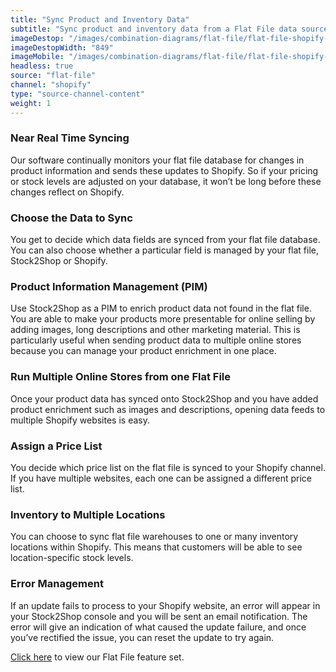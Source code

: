 ```yaml
---
title: "Sync Product and Inventory Data"
subtitle: "Sync product and inventory data from a Flat File data source to Shopify."
imageDestop: "/images/combination-diagrams/flat-file/flat-file-shopify-inventory.svg"
imageDestopWidth: "849"
imageMobile: "/images/combination-diagrams/flat-file/flat-file-shopify-inventory.svg"
headless: true
source: "flat-file"
channel: "shopify"
type: "source-channel-content"
weight: 1
---
```


### Near Real Time Syncing
Our software continually monitors your flat file database for changes in product information and sends these updates to Shopify. So if your pricing or stock levels are adjusted on your database, it won’t be long before these changes reflect on Shopify.

### Choose the Data to Sync
You get to decide which data fields are synced from your flat file database. You can also choose whether a particular field is managed by your flat file, Stock2Shop or Shopify.

### Product Information Management (PIM)
Use Stock2Shop as a PIM to enrich product data not found in the flat file. You are able to make your products more presentable for online selling by adding images, long descriptions and other marketing material. This is particularly useful when sending product data to multiple online stores because you can manage your product enrichment in one place.

### Run Multiple Online Stores from one Flat File
Once your product data has synced onto Stock2Shop and you have added product enrichment such as images and descriptions, opening data feeds to multiple Shopify websites is easy.

### Assign a Price List
You decide which price list on the flat file is synced to your Shopify channel. If you have multiple websites, each one can be assigned a different price list.

### Inventory to Multiple Locations
You can choose to sync flat file warehouses to one or many inventory locations within Shopify. This means that customers will be able to see location-specific stock levels.

### Error Management
If an update fails to process to your Shopify website, an error will appear in your Stock2Shop console and you will be sent an email notification. The error will give an indication of what caused the update failure, and once you’ve rectified the issue, you can reset the update to try again.

[Click here](/help/features/flat-file/ "Flat File Features") to view our Flat File feature set.